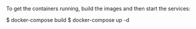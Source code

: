 To get the containers running, build the images and then start the services:

$ docker-compose build
$ docker-compose up -d
